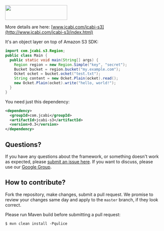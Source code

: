 <img src="http://img.jcabi.com/logo.png" width="200px" height="48px" />

More details are here: [www.jcabi.com/jcabi-s3](http://www.jcabi.com/jcabi-s3/index.html)

It's an object layer on top of Amazon S3 SDK:

```java
import com.jcabi.s3.Region;
public class Main {
  public static void main(String[] args) {
    Region region = new Region.Simple("key", "secret");
    Bucket bucket = region.bucket("my.example.com");
    Ocket ocket = bucket.ocket("test.txt");
    String content = new Ocket.Plain(ocket).read();
    new Ocket.Plain(ocket).write("hello, world!");
  }
}
```

You need just this dependency:

```xml
<dependency>
  <groupId>com.jcabi</groupId>
  <artifactId>jcabi-s3</artifactId>
  <version>0.3</version>
</dependency>
```

## Questions?

If you have any questions about the framework, or something doesn't work as expected,
please [submit an issue here](https://github.com/jcabi/jcabi-s3/issues/new).
If you want to discuss, please use our [Google Group](https://groups.google.com/forum/#!forum/jcabi).

## How to contribute?

Fork the repository, make changes, submit a pull request.
We promise to review your changes same day and apply to
the `master` branch, if they look correct.

Please run Maven build before submitting a pull request:

```
$ mvn clean install -Pqulice
```
